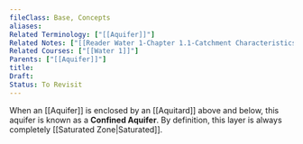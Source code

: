 ```yaml
---
fileClass: Base, Concepts
aliases: 
Related Terminology: ["[[Aquifer]]"]
Related Notes: ["[[Reader Water 1-Chapter 1.1-Catchment Characteristics]]"]
Related Courses: ["[[Water 1]]"]
Parents: ["[[Aquifer]]"]
title: 
Draft: 
Status: To Revisit
---
```

When an [[Aquifer]] is enclosed by an [[Aquitard]] above and below, this aquifer is known as a **Confined Aquifer**. By definition, this layer is always completely [[Saturated Zone|Saturated]].